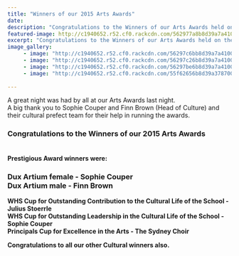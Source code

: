 ```yaml
---
title: "Winners of our 2015 Arts Awards"
date: 
description: "Congratulations to the Winners of our Arts Awards held on the evening of Thursday 22 October 2015 in our School Hall.  Read the full story for photos..."
featured-image: http://c1940652.r52.cf0.rackcdn.com/562977a8b8d39a7a410009f5/Cultual-Prefects.jpg
excerpt: "Congratulations to the Winners of our Arts Awards held on the evening of Thursday 22 October 2015 in our School Hall.  Read the full story for photos..."
image_gallery:
     - image: "http://c1940652.r52.cf0.rackcdn.com/56297c6bb8d39a7a410009fb/Sophie--Finn-together.jpg"
     - image: "http://c1940652.r52.cf0.rackcdn.com/56297c26b8d39a7a410009f9/Julius-Stoerrle---Outstanding-Contribution.jpg"
     - image: "http://c1940652.r52.cf0.rackcdn.com/56297be6b8d39a7a410009f7/Sophie-Couper---Outstanding-Leadership-no-2.jpg"
     - image: "http://c1940652.r52.cf0.rackcdn.com/55f62656b8d39a3787000153/Sydney-Choir-RCP-3.9.15.jpg"
    
---
```


<p><span>A great night was had by all at our Arts Awards last night.&nbsp;</span><br /><span>A big thank you to Sophie Couper and Finn Brown (Head of Culture) and their cultural prefect team for their help in running the awards.</span></p>
<h3><strong>Congratulations to the Winners of our 2015 Arts Awards<br />&nbsp;</strong></h3>
<p><strong>Prestigious Award winners were:&nbsp;</strong></p>
<h3><strong>Dux Artium female - Sophie Couper</strong><br /><strong>Dux Artium male - Finn Brown<br /></strong></h3>
<p><strong>WHS Cup for Outstanding Contribution to the Cultural Life of the School - Julius Stoerrle</strong><br /><strong>WHS Cup for Outstanding Leadership in the Cultural Life of the School - Sophie Couper</strong><br /><strong>Principals Cup for Excellence in the Arts - The Sydney Choir</strong></p>
<p><strong>Congratulations to all our other Cultural winners also.</strong></p>
<p><span><br /></span></p>

